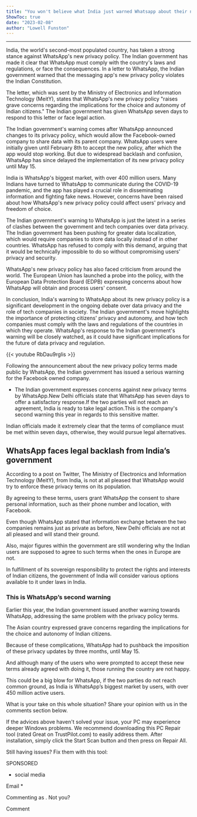 ```yaml
---
title: "You won't believe what India just warned Whatsapp about their new privacy policy terms - crucial information revealed!"
ShowToc: true 
date: "2023-02-08"
author: "Lowell Funston"
---
```

*****
India, the world's second-most populated country, has taken a strong stance against WhatsApp's new privacy policy. The Indian government has made it clear that WhatsApp must comply with the country's laws and regulations, or face the consequences. In a letter to WhatsApp, the Indian government warned that the messaging app's new privacy policy violates the Indian Constitution.

The letter, which was sent by the Ministry of Electronics and Information Technology (MeitY), states that WhatsApp's new privacy policy "raises grave concerns regarding the implications for the choice and autonomy of Indian citizens." The Indian government has given WhatsApp seven days to respond to this letter or face legal action.

The Indian government's warning comes after WhatsApp announced changes to its privacy policy, which would allow the Facebook-owned company to share data with its parent company. WhatsApp users were initially given until February 8th to accept the new policy, after which the app would stop working. But due to widespread backlash and confusion, WhatsApp has since delayed the implementation of its new privacy policy until May 15.

India is WhatsApp's biggest market, with over 400 million users. Many Indians have turned to WhatsApp to communicate during the COVID-19 pandemic, and the app has played a crucial role in disseminating information and fighting fake news. However, concerns have been raised about how WhatsApp's new privacy policy could affect users' privacy and freedom of choice.

The Indian government's warning to WhatsApp is just the latest in a series of clashes between the government and tech companies over data privacy. The Indian government has been pushing for greater data localization, which would require companies to store data locally instead of in other countries. WhatsApp has refused to comply with this demand, arguing that it would be technically impossible to do so without compromising users' privacy and security.

WhatsApp's new privacy policy has also faced criticism from around the world. The European Union has launched a probe into the policy, with the European Data Protection Board (EDPB) expressing concerns about how WhatsApp will obtain and process users' consent.

In conclusion, India's warning to WhatsApp about its new privacy policy is a significant development in the ongoing debate over data privacy and the role of tech companies in society. The Indian government's move highlights the importance of protecting citizens' privacy and autonomy, and how tech companies must comply with the laws and regulations of the countries in which they operate. WhatsApp's response to the Indian government's warning will be closely watched, as it could have significant implications for the future of data privacy and regulation.

{{< youtube RbDau9rglis >}} 



Following the announcement about the new privacy policy terms made public by WhatsApp, the Indian government has issued a serious warning for the Facebook owned company.
 
- The Indian government expresses concerns against new privacy terms by WhatsApp.New Delhi officials state that WhatsApp has seven days to offer a satisfactory response.If the two parties will not reach an agreement, India is ready to take legal action.This is the company's second warning this year in regards to this sensitive matter.

 
Indian officials made it extremely clear that the terms of compliance must be met within seven days, otherwise, they would pursue legal alternatives.
 
## WhatsApp faces legal backlash from India’s government 
 
According to a post on Twitter, The Ministry of Electronics and Information Technology (MeitY), from India, is not at all pleased that WhatsApp would try to enforce these privacy terms on its population.
 
By agreeing to these terms, users grant WhatsApp the consent to share personal information, such as their phone number and location, with Facebook.
 
Even though WhatsApp stated that information exchange between the two companies remains just as private as before, New Delhi officials are not at all pleased and will stand their ground.
 
Also, major figures within the government are still wondering why the Indian users are supposed to agree to such terms when the ones in Europe are not.
 
In fulfillment of its sovereign responsibility to protect the rights and interests of Indian citizens, the government of India will consider various options available to it under laws in India.
 
### This is WhatsApp’s second warning
 
Earlier this year, the Indian government issued another warning towards WhatsApp, addressing the same problem with the privacy policy terms.
 
The Asian country expressed grave concerns regarding the implications for the choice and autonomy of Indian citizens.
 
Because of these complications, WhatsApp had to pushback the imposition of these privacy updates by three months, until May 15. 
 
And although many of the users who were prompted to accept these new terms already agreed with doing it, those running the country are not happy.
 
This could be a big blow for WhatsApp, if the two parties do not reach common ground, as India is WhatsApp’s biggest market by users, with over 450 million active users.
 
What is your take on this whole situation? Share your opinion with us in the comments section below. 
 

 
If the advices above haven't solved your issue, your PC may experience deeper Windows problems. We recommend downloading this PC Repair tool (rated Great on TrustPilot.com) to easily address them. After installation, simply click the Start Scan button and then press on Repair All.
 
Still having issues? Fix them with this tool:
 
SPONSORED
 
- social media

 
Email * 
 

Commenting as .
Not you?

 
Comment 





